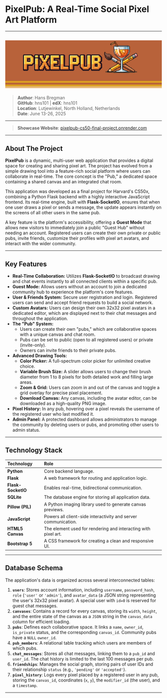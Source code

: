 # PixelPub: A Real-Time Social Pixel Art Platform
--- 
![PixelPub header](static/assets/HeroReadme.png)
---
> **Author**: Hans Bregman  
> **GitHub**: hns101 | **edX**: hns101  
> **Location**: Lutjewinkel, North Holland, Netherlands  
> **Date**: June 13-26, 2025  
---

> **Showcase Website**: [pixelpub-cs50-final-project.onrender.com](https://pixelpub-cs50-final-project.onrender.com/)   

---

## About The Project

**PixelPub** is a dynamic, multi-user web application that provides a digital space for creating and sharing pixel art. The project has evolved from a simple drawing tool into a feature-rich social platform where users can collaborate in real-time. The core concept is the "Pub," a dedicated space containing a shared canvas and an integrated chat room.

This application was developed as a final project for Harvard's CS50x, combining a Python Flask backend with a highly interactive JavaScript frontend. Its real-time engine, built with **Flask-SocketIO**, ensures that when one user draws a pixel or sends a message, the update appears instantly on the screens of all other users in the same pub.

A key feature is the platform's accessibility, offering a **Guest Mode** that allows new visitors to immediately join a public "Guest Hub" without needing an account. Registered users can create their own private or public pubs, invite friends, customize their profiles with pixel art avatars, and interact with the wider community.

---

## Key Features

* **Real-Time Collaboration:** Utilizes **Flask-SocketIO** to broadcast drawing and chat events instantly to all connected clients within a specific pub.
* **Guest Mode:** Allows users without an account to join a dedicated community hub to experience the platform's core features.
* **User & Friends System:** Secure user registration and login. Registered users can send and accept friend requests to build a social network.
* **Custom Avatars:** Users can design their own 32x32 pixel avatars in a dedicated editor, which are displayed next to their chat messages and throughout the application.
* **The "Pub" System:**
    * Users can create their own "pubs," which are collaborative spaces with a unique canvas and chat room.
    * Pubs can be set to public (open to all registered users) or private (invite-only).
    * Owners can invite friends to their private pubs.
* **Advanced Drawing Tools:**
    * **Color Picker:** A full-spectrum color picker for unlimited creative choice.
    * **Variable Brush Size:** A slider allows users to change their brush diameter from 1 to 8 pixels for both detailed work and filling large areas.
    * **Zoom & Grid:** Users can zoom in and out of the canvas and toggle a grid overlay for precise pixel placement.
    * **Download Canvas:** Any canvas, including the avatar editor, can be downloaded as a high-quality PNG image.
* **Pixel History:** In any pub, hovering over a pixel reveals the username of the registered user who last modified it.
* **Admin Panel:** A protected dashboard allows administrators to manage the community by deleting users or pubs, and promoting other users to admin status.

---

## Technology Stack

| Technology      | Role                                                      |
| :-------------- | :-------------------------------------------------------- |
| **Python** | Core backend language.                                    |
| **Flask** | A web framework for routing and application logic.        |
| **Flask-SocketIO**| Enables real-time, bidirectional communication.           |
| **SQLite** | The database engine for storing all application data.     |
| **Pillow (PIL)**| A Python imaging library used to generate canvas previews. |
| **JavaScript** | Powers all client-side interactivity and server communication. |
| **HTML5 Canvas**| The element used for rendering and interacting with pixel art. |
| **Bootstrap 5** | A CSS framework for creating a clean and responsive UI.      |

---

## Database Schema

The application's data is organized across several interconnected tables:

1.  **`users`**: Stores account information, including `username`, `password_hash`, `role` (`'user'` or `'admin'`), and `avatar_data` (a JSON string representing the user's 32x32 pixel avatar). A special user with `id=0` is reserved for guest chat messages.
2.  **`canvases`**: Contains a record for every canvas, storing its `width`, `height`, and the entire state of the canvas as a `JSON` string in the `canvas_data` column for efficient loading.
3.  **`pubs`**: Defines each collaborative space. It links a `name`, `owner_id`, `is_private` status, and the corresponding `canvas_id`. Community pubs have a `NULL` `owner_id`.
4.  **`pub_members`**: A relational table tracking which users are members of which pubs.
5.  **`chat_messages`**: Stores all chat messages, linking them to a `pub_id` and `user_id`. The chat history is limited to the last 100 messages per pub.
6.  **`friendships`**: Manages the social graph, storing pairs of user IDs and their relationship `status` (e.g., `'pending'` or `'accepted'`).
7.  **`pixel_history`**: Logs every pixel placed by a registered user in any pub, storing the `canvas_id`, coordinates (`x`, `y`), the `modifier_id` (the user), and a `timestamp`.

---


